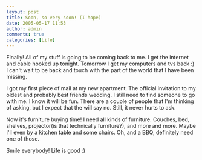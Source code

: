 ```yaml
---
layout: post
title: Soon, so very soon! (I hope)
date: 2005-05-17 11:53
author: admin
comments: true
categories: [Life]
---
```

Finally!  All of my stuff is going to be coming back to me.  I get the internet and cable hooked up tonight.  Tomorrow I get my computers and tvs back :)  I can&apos;t wait to be back and touch with the part of the world that I have been missing.

I got my first piece of mail at my new apartment.  The official invitation to my oldest and probably best friends wedding.  I still need to find someone to go with me.  I know it will be fun.  There are a couple of people that I&apos;m thinking of asking, but I expect that the will say no.  Still, it never hurts to ask.

Now it&apos;s furniture buying time!  I need all kinds of furniture.  Couches, bed, shelves, projector(is that technically furniture?), and more and more.  Maybe I&apos;ll even by a kitchen table and some chairs.  Oh, and a BBQ, definitely need one of those.

Smile everybody!  Life is good :)
